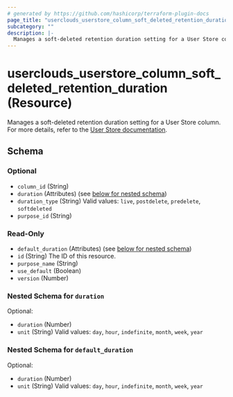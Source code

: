 ```yaml
---
# generated by https://github.com/hashicorp/terraform-plugin-docs
page_title: "userclouds_userstore_column_soft_deleted_retention_duration Resource - terraform-provider-userclouds"
subcategory: ""
description: |-
  Manages a soft-deleted retention duration setting for a User Store column. For more details, refer to the User Store documentation https://docs.userclouds.com/docs/introduction.
---
```


# userclouds_userstore_column_soft_deleted_retention_duration (Resource)

Manages a soft-deleted retention duration setting for a User Store column. For more details, refer to the [User Store documentation](https://docs.userclouds.com/docs/introduction).



<!-- schema generated by tfplugindocs -->
## Schema

### Optional

- `column_id` (String)
- `duration` (Attributes) (see [below for nested schema](#nestedatt--duration))
- `duration_type` (String) Valid values: `live`, `postdelete`, `predelete`, `softdeleted`
- `purpose_id` (String)

### Read-Only

- `default_duration` (Attributes) (see [below for nested schema](#nestedatt--default_duration))
- `id` (String) The ID of this resource.
- `purpose_name` (String)
- `use_default` (Boolean)
- `version` (Number)

<a id="nestedatt--duration"></a>
### Nested Schema for `duration`

Optional:

- `duration` (Number)
- `unit` (String) Valid values: `day`, `hour`, `indefinite`, `month`, `week`, `year`


<a id="nestedatt--default_duration"></a>
### Nested Schema for `default_duration`

Optional:

- `duration` (Number)
- `unit` (String) Valid values: `day`, `hour`, `indefinite`, `month`, `week`, `year`
